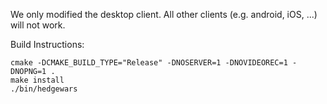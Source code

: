 We only modified the desktop client. All other clients (e.g. android, iOS, ...) will not work.

Build Instructions:

```
cmake -DCMAKE_BUILD_TYPE="Release" -DNOSERVER=1 -DNOVIDEOREC=1 -DNOPNG=1 .
make install
./bin/hedgewars
```